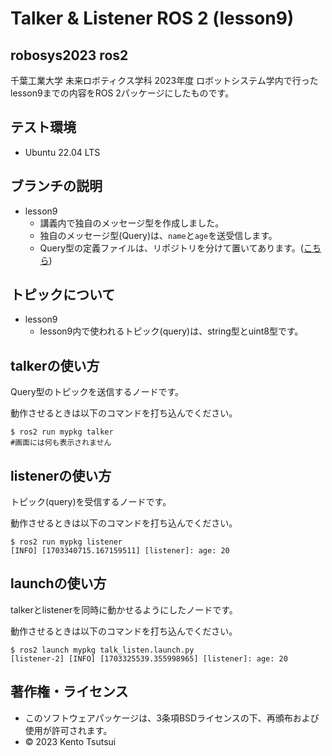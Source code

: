 # Talker & Listener ROS 2 (lesson9)

## robosys2023 ros2
千葉工業大学 未来ロボティクス学科 2023年度 ロボットシステム学内で行ったlesson9までの内容をROS 2パッケージにしたものです。


## テスト環境
  * Ubuntu 22.04 LTS

## ブランチの説明
  * lesson9
    * 講義内で独自のメッセージ型を作成しました。
    * 独自のメッセージ型(Query)は、`name`と`age`を送受信します。
    * Query型の定義ファイルは、リポジトリを分けて置いてあります。([こちら](https://github.com/kentotutui/person_msgs))

## トピックについて
  * lesson9
    * lesson9内で使われるトピック(query)は、string型とuint8型です。

## talkerの使い方
Query型のトピックを送信するノードです。

動作させるときは以下のコマンドを打ち込んでください。

```shell
$ ros2 run mypkg talker
#画面には何も表示されません
```

## listenerの使い方
トピック(query)を受信するノードです。

動作させるときは以下のコマンドを打ち込んでください。

```shell
$ ros2 run mypkg listener
[INFO] [1703340715.167159511] [listener]: age: 20
```

## launchの使い方
talkerとlistenerを同時に動かせるようにしたノードです。

動作させるときは以下のコマンドを打ち込んでください。

```shell
$ ros2 launch mypkg talk_listen.launch.py
[listener-2] [INFO] [1703325539.355998965] [listener]: age: 20
```

## 著作権・ライセンス
  * このソフトウェアパッケージは、3条項BSDライセンスの下、再頒布および使用が許可されます。
  * © 2023 Kento Tsutsui
